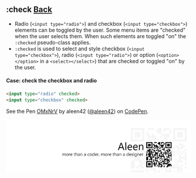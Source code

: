 ## :check [**Back**](./../pseudoClass.md)

- Radio (`<input type="radio">`) and checkbox (`<input type="checkbox">`) elements can be toggled by the user. Some menu items are "checked" when the user selects them. When such elements are toggled "on" the `:checked` pseudo-class applies.
- `:checked` is used to select and style checkbox (`<input type="checkbox">`), radio (`<input type="radio">`) or option (`<option></option>` in a `<select></select>`) that are checked or toggled "on" by the user.

#### Case: check the checkbox and radio

```html
<input type="radio" checked>
<input type="checkbox" checked>
```

<p data-height="266" data-theme-id="21735" data-slug-hash="OMxNrV" data-default-tab="result" data-user="aleen42" class='codepen'>See the Pen <a href='http://codepen.io/aleen42/pen/OMxNrV/'>OMxNrV</a> by aleen42 (<a href='http://codepen.io/aleen42'>@aleen42</a>) on <a href='http://codepen.io'>CodePen</a>.</p>
<script async src="//assets.codepen.io/assets/embed/ei.js"></script>

<a href="http://aleen42.github.io/" target="_blank" ><img src="./../../../pic/tail.gif"></a>